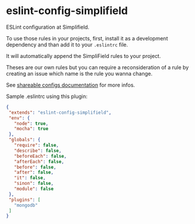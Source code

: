 # eslint-config-simplifield
ESLint configuration at Simplifield.

To use those rules in your projects, first, install it
 as a development dependency and than add it to your `.eslintrc` file.

It will automatically append the SimpliField rules to your
project.

Theses are our own rules but you can require a reconsideration
 of a rule by creating an issue which name is the rule you
 wanna change.

See [shareable configs documentation](http://eslint.org/docs/developer-guide/shareable-configs)
 for more infos.

 Sample .eslintrc using this plugin:
 ```json
 {
  "extends": "eslint-config-simplifield",
  "env": {
    "node": true,
    "mocha": true
  },
  "globals": {
    "require": false,
    "describe": false,
    "beforeEach": false,
    "afterEach": false,
    "before": false,
    "after": false,
    "it": false,
    "sinon": false,
    "module": false
  },
  "plugins": [
    "mongodb"
  ]
}
```
